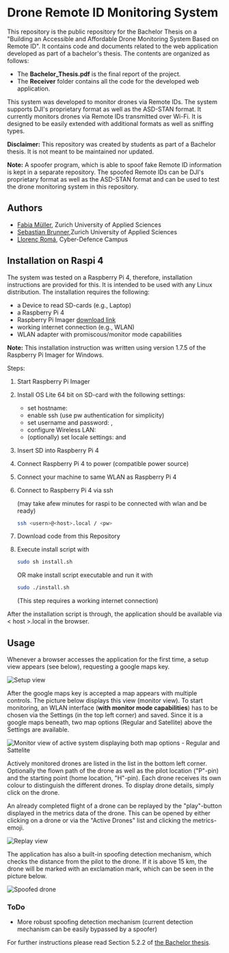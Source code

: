 # Drone Remote ID Monitoring System
This repository is the public repository for the Bachelor Thesis on a "Building an Accessible and Affordable Drone Monitoring System Based on Remote ID". It contains code and documents related to the web application developed as part of a bachelor's thesis. The contents are organized as follows:

+ The **Bachelor_Thesis.pdf** is the final report of the project.
+ The **Receiver** folder contains all the code for the developed web application.

This system was developed to monitor drones via Remote IDs. The 
system supports DJI's proprietary format as well as the ASD-STAN format. 
It currently monitors drones via Remote IDs transmitted over Wi-Fi. It is designed to 
be easily extended with additional formats as well as 
sniffing types.

**Disclaimer:** This repository was created by students as part of a Bachelor thesis. It is not meant to be maintained nor updated.


**Note:** A spoofer program,  which is able to spoof fake Remote ID information is kept in a separate repository. The spoofed Remote IDs can be DJI's proprietary format as well as the ASD-STAN format and can be used to test the drone monitoring system in this repository.

## Authors
- [Fabia Müller](https://github.com/alessmlr), Zurich University of Applied Sciences
- [Sebastian Brunner](https://github.com/Wernerson),Zurich University of Applied Sciences
- [Llorenç Romá](https://github.com/llorencroma),  Cyber-Defence Campus

## Installation on Raspi 4
The system was tested on a Raspberry Pi 4, therefore, installation instructions are provided for this. It is intended to be used with any Linux distribution. The installation requires the following:
- a Device to read SD-cards (e.g., Laptop)
- a Raspberry Pi 4
- Raspberry Pi Imager [download link](https://www.raspberrypi.com/software/)
- working internet connection (e.g., WLAN)
- WLAN adapter with promiscous/monitor mode capabilities

**Note:** This installation instruction was written using version 1.7.5 of the 
Raspberry Pi Imager for Windows.

Steps:
1. Start Raspberry Pi Imager
2. Install OS Lite 64 bit on SD-card with the following settings:
   - set hostname: <host>
   - enable ssh (use pw authentication for simplicity)
   - set username and password: <user>, <pw>
   - configure Wireless LAN: <ssid>
   - (optionally) set locale settings: <timezone> and <keyboard layout>
3. Insert SD into Raspberry Pi 4
4. Connect Raspberry Pi 4 to power (compatible power source)
5. Connect your machine to same WLAN as Raspberry Pi 4
6. Connect to Raspberry Pi 4 via ssh 

    (may take afew minutes for raspi to be connected with wlan and be ready)

    ```bash
    ssh <usern>@<host>.local / <pw>
   ```
7. Download code from this Repository
8. Execute install script with

    ```bash
    sudo sh install.sh
   ``` 
   OR make install script executable and run it with 
    ```bash
   sudo ./install.sh
   ``` 
   (This step requires a working internet connection)

After the installation script is through, the application should be 
available via < host >.local in the browser.


## Usage

Whenever a browser accesses the application for the first time, a setup 
view appears (see below), requesting a google maps key.

![Setup view](Receiver/resources/images/setupview.png "Setup view")

After the google maps key is accepted a map appears with multiple controls. The 
picture below displays this view (monitor view). To start monitoring, 
an WLAN interface (**with monitor mode capabilities**) has to be chosen via the Settings (in the top left corner) 
and saved. Since it is a google maps beneath, two map options (Regular and 
Satellite) above the Settings are available.

![Monitor view of active system displaying both map options - Regular and Sattelite](Receiver/resources/images/monitorview.png "Monitor view")

Actively monitored drones are listed in the list in the bottom left corner. 
Optionally the flown path of the drone as well as the pilot location 
("P"-pin) and the starting point (home location, "H"-pin). Each drone 
receives its own colour to distinguish the different drones. To display drone details, 
simply click on the drone.

An already completed flight of a drone can be replayed by the "play"-button 
displayed in the metrics data of the drone. This can be opened by either 
clicking on a drone or via the "Active Drones" list and clicking the 
metrics-emoji.

![Replay view](Receiver/resources/images/replayview.png "Replay view")

The application has also a built-in spoofing detection mechanism, which 
checks the distance from the pilot to the drone. If it is above 15 km, the 
drone will be marked with an exclamation mark, which can be seen in the 
picture below.

![Spoofed drone](Receiver/resources/images/spoofingdetection.png "Detected spoofed drone")
### ToDo
+ More robust spoofing detection mechanism (current detection mechanism can be easily bypassed by a spoofer) 


For further instructions please read Section 5.2.2 of [the Bachelor thesis](Bachelor_Thesis_Drone_Monitoring_System.pdf).
